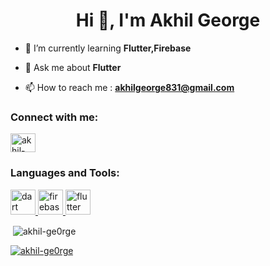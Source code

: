 <h1 align="center">Hi 👋, I'm Akhil George</h1>


- 🌱 I’m currently learning **Flutter,Firebase**

- 💬 Ask me about **Flutter**

- 📫 How to reach me :  **akhilgeorge831@gmail.com**

<h3 align="left">Connect with me:</h3>
<p align="left">
<a href="https://linkedin.com/in/akhil-ge0rge" target="blank"><img align="center" src="https://raw.githubusercontent.com/rahuldkjain/github-profile-readme-generator/master/src/images/icons/Social/linked-in-alt.svg" alt="akhil-ge0rge" height="30" width="40" /></a>
</p>

<h3 align="left">Languages and Tools:</h3>
<p align="left"> <a href="https://dart.dev" target="_blank" rel="noreferrer"> <img src="https://www.vectorlogo.zone/logos/dartlang/dartlang-icon.svg" alt="dart" width="40" height="40"/> </a> <a href="https://firebase.google.com/" target="_blank" rel="noreferrer"> <img src="https://www.vectorlogo.zone/logos/firebase/firebase-icon.svg" alt="firebase" width="40" height="40"/> </a> <a href="https://flutter.dev" target="_blank" rel="noreferrer"> <img src="https://www.vectorlogo.zone/logos/flutterio/flutterio-icon.svg" alt="flutter" width="40" height="40"/> </a> </p>

<p>&nbsp;<img align="center" src="https://github-readme-stats.vercel.app/api?username=akhil-ge0rge&&show_icons=true&title_color=ffffff&icon_color=bb2acf&text_color=daf7dc&bg_color=151515" alt="akhil-ge0rge" /></p>

<p align="left"> <a href="https://github.com/ryo-ma/github-profile-trophy"><img src="https://github-profile-trophy.vercel.app/?username=akhil-ge0rge&&show_icons=true&title_color=ffffff&icon_color=bb2acf&text_color=daf7dc&bg_color=151515" alt="akhil-ge0rge" /></a> </p>
